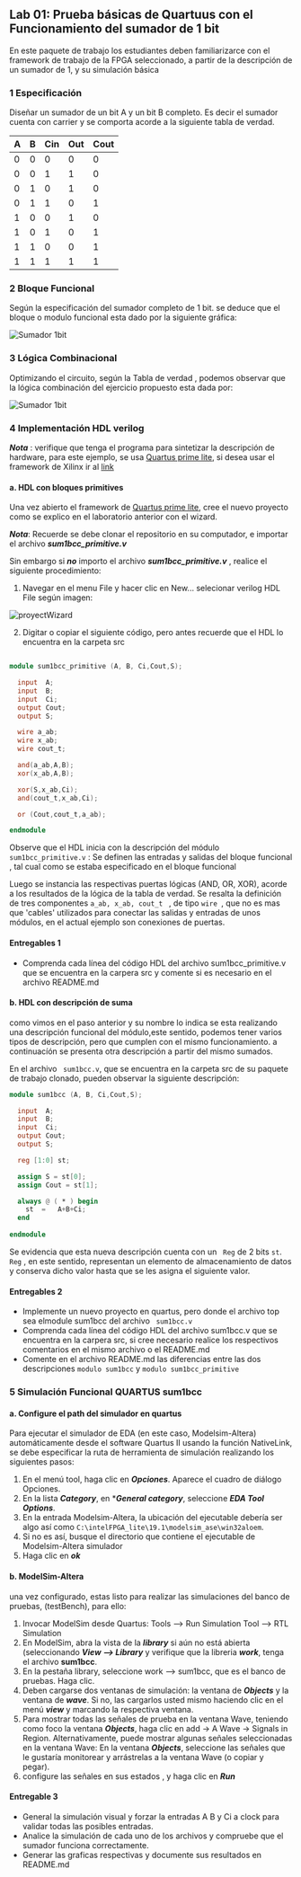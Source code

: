 ## Lab 01: Prueba básicas de Quartuus con el Funcionamiento del sumador de 1 bit


En este paquete de trabajo los estudiantes deben familiarizarce con el framework de trabajo de la FPGA seleccionado, a partir de la descripción de un sumador de 1, y su simulación básica 


### 1 Especificación
Diseñar un sumador de un bit A y un bit B completo. Es decir el sumador cuenta con carrier  y se comporta acorde a la siguiente tabla de verdad.

A  | B  | Cin | Out | Cout 
-- | -- | --  | --  |  --
0| 0 | 0 |0 | 0
0| 0 | 1 | 1| 0
0| 1 | 0 | 1| 0
0| 1 | 1 | 0| 1
1| 0 | 0 | 1| 0
1| 0 | 1 | 0| 1
1| 1 | 0 | 0| 1
1| 1 | 1 | 1| 1

### 2 Bloque Funcional

Según la especificación del sumador completo de 1 bit. se deduce que el bloque o modulo funcional esta dado por la siguiente gráfica: 

![Sumador 1bit](https://github.com/Fabeltranm/SPARTAN6-ATMEGA-MAX5864/blob/master/lab/lab01-sumador1b/doc/bloqSum1b.jpg)

### 3 Lógica Combinacional 

Optimizando el circuito, según la Tabla de verdad , podemos observar que la lógica combinación del ejercicio propuesto esta dada por:

![Sumador 1bit](https://github.com/Fabeltranm/SPARTAN6-ATMEGA-MAX5864/blob/master/lab/lab01-sumador1b/doc/sum1bPuertas.jpg)
 
### 4 Implementación HDL verilog


   ***Nota*** : verifique que tenga el programa para sintetizar la descripción de hardware, para este ejemplo, se usa [Quartus prime lite](https://github.com/ELINGAP-7545/lab00#configuraci%C3%B3n-b%C3%A1sica-para-un-nuevo-proyecto-en-quartus-prime-lite), si desea usar el framework de Xilinx  ir al  [link](https://github.com/Fabeltranm/SPARTAN6-ATMEGA-MAX5864/wiki/Introducci%C3%B3n)
 
#### a. HDL con bloques primitives

Una vez abierto el  framework  de [Quartus prime lite](https://github.com/ELINGAP-7545/lab00#configuraci%C3%B3n-b%C3%A1sica-para-un-nuevo-proyecto-en-quartus-prime-lite), cree el nuevo proyecto como se explico en el laboratorio anterior con el wizard.

***Nota***: Recuerde se debe clonar el repositorio en su computador, e importar el archivo ***sum1bcc_primitive.v***

Sin embargo si ***no*** importo el archivo ***sum1bcc_primitive.v*** ,  realice el siguiente procedimiento: 

1. Navegar en el menu File y hacer clic en New... selecionar verilog HDL File  según imagen:

![proyectWizard](./figs/f5.png) 

2.  Digitar o copiar el siguiente código, pero antes recuerde que el HDL lo encuentra en la carpeta src 


```verilog

module sum1bcc_primitive (A, B, Ci,Cout,S);

  input  A;
  input  B;
  input  Ci;
  output Cout;
  output S;

  wire a_ab;
  wire x_ab;
  wire cout_t;

  and(a_ab,A,B);
  xor(x_ab,A,B);

  xor(S,x_ab,Ci);
  and(cout_t,x_ab,Ci);

  or (Cout,cout_t,a_ab);

endmodule
```

Observe que el HDL inicia con la descripción del módulo ``` sum1bcc_primitive.v``` : Se definen las  entradas  y salidas del bloque funcional , tal cual  como se estaba especificado en el bloque funcional

Luego se instancia las respectivas puertas lógicas (AND, OR, XOR), acorde a los resultados de la lógica de la tabla de verdad. Se resalta la definición de tres componentes ```a_ab, x_ab, cout_t ``` , de tipo ```wire ```, que no es  mas que 'cables' utilizados para conectar las salidas y entradas de unos módulos, en el actual ejemplo son conexiones de puertas. 


#### Entregables 1

* Comprenda cada línea del código HDL del archivo sum1bcc_primitive.v que se encuentra en la carpera src y comente si es necesario  en el archivo README.md

#### b. HDL con descripción de suma

como vimos en el paso anterior y su nombre lo indica se esta realizando una descripción funcional del módulo,este sentido, podemos tener varios tipos de descripción, pero que cumplen con el mismo funcionamiento. a continuacíón se presenta otra descripción a partir del mismo sumados. 

En el archivo ``` sum1bcc.v```, que se encuentra en la carpeta src de su paquete de trabajo clonado, pueden observar la siguiente descripción:


```verilog
module sum1bcc (A, B, Ci,Cout,S);

  input  A;
  input  B;
  input  Ci;
  output Cout;
  output S;

  reg [1:0] st;

  assign S = st[0];
  assign Cout = st[1];

  always @ ( * ) begin
    st  =   A+B+Ci;
  end
  
endmodule
```

Se evidencia que esta nueva descripción cuenta con un  ```  Reg ```  de 2 bits ``` st ```. ``` Reg ``` , en este sentido, representan un elemento de almacenamiento de datos y conserva dicho valor hasta que se les asigna el siguiente valor.


#### Entregables 2

* Implemente un nuevo proyecto en quartus, pero donde el archivo top sea elmodule sum1bcc del archivo ``` sum1bcc.v```
* Comprenda cada línea del código HDL del archivo sum1bcc.v que se encuentra en la carpera src, si cree necesario realice los respectivos comentarios en el mismo archivo o el README.md
* Comente en el archivo README.md las diferencias entre las dos descripciones ```modulo sum1bcc``` y ```modulo sum1bcc_primitive```

### 5 Simulación Funcional  QUARTUS sum1bcc

#### a. Configure el path del simulador en quartus 

Para ejecutar el simulador de EDA (en este caso, Modelsim-Altera) automáticamente desde el software Quartus II usando la función NativeLink, se debe especificar la ruta de  herramienta de simulación realizando los siguientes pasos:

   1. En el menú tool, haga clic en ***Opciones***. Aparece el cuadro de diálogo Opciones.
   2. En la lista ***Category***, en  ****General category***, seleccione ***EDA Tool Options***. 
   3. En la entrada Modelsim-Altera, la ubicación del ejecutable debería ser algo así como ```C:\intelFPGA_lite\19.1\modelsim_ase\win32aloem```.
   4. Si no es así, busque el directorio que contiene el ejecutable de Modelsim-Altera
simulador
  5. Haga clic en ***ok***

#### b. ModelSim-Altera

una vez configurado, estas listo para realizar las simulaciones del banco de pruebas, (testBench), para ello:

1. Invocar ModelSim desde Quartus:  Tools --> Run Simulation Tool --> RTL Simulation
2. En ModelSim, abra la vista de la ***library***  si aún no está abierta (seleccionando ***View -->
Library*** y verifique que la libreria ***work***, tenga el archivo **sum1bcc**.
3. En la pestaña library, seleccione work --> sum1bcc, que es el banco de pruebas. Haga clic.
4. Deben cargarse dos ventanas de simulación: la ventana de ***Objects*** y la ventana de ***wave***. Si no, las cargarlos usted mismo haciendo clic en el menú ***view*** y marcando la respectiva ventana.
5. Para mostrar todas las señales de prueba en la ventana Wave, teniendo como foco la ventana ***Objects***, haga clic en add -> A Wave -> Signals in Region.  Alternativamente, puede mostrar algunas señales seleccionadas en la ventana Wave: En la ventana  ***Objects***, seleccione las señales que le gustaría monitorear y arrástrelas a la ventana Wave (o copiar y pegar).
6. configure las señales en sus estados , y haga clic en ***Run***

####  Entregable 3
* General la simulación visual  y forzar la entradas A B y Ci a clock para  validar todas las posibles entradas.
* Analice la simulación de cada uno de los archivos y compruebe que el sumador funciona correctamente.
* Generar las graficas respectivas y documente sus resultados en README.md




